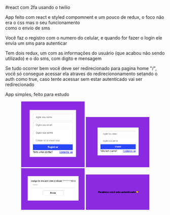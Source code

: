 #react com 2fa usando o twilio

App feito com react e styled compomnent e um pouco de redux, o foco não era o css mas o seu funcionamento</br>
como o envio de sms</br>

Você faz o registro com o numero do celular, e quando for fazer o login ele envia um sms para autenticar

Tem dois redux, um com as informações do usuário (que acabou não sendo utilizado) e o do sms, com digito e mensagem</br>

Se tudo ocorrer bem você deve ser redirecionado para pagina home "/", você só consegue acessar ela atraves do redireciononamento setando o auth como true, caso tente acessar sem estar autenticado vai ser redirecionado

App simples, feito para estudo

<p align="center" width="700">
  <img src="registro.png"  width="200"/> 
  <img src="login.png"  width="200"/> 
  <img src="sms.png"  width="200"/> 
  <img src="auth.png"  width="200"/> 
</p>
 
